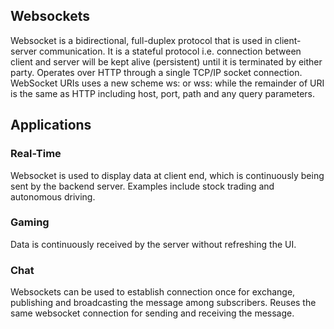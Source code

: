 ## Websockets

Websocket is a bidirectional, full-duplex protocol that is used in client-server communication. It is a stateful protocol i.e. connection between client and server will be kept alive (persistent) until it is terminated by either party. Operates over HTTP through a single TCP/IP socket connection. WebSocket URIs uses a new scheme ws: or wss: while the remainder of URI is the same as HTTP including host, port, path and any query parameters.

## Applications

### Real-Time

Websocket is used to display data at client end, which is continuously being sent by the backend server. Examples include stock trading and autonomous driving.

### Gaming

Data is continuously received by the server without refreshing the UI.

### Chat

Websockets can be used to establish connection once for exchange, publishing and broadcasting the message among subscribers. Reuses the same websocket connection for sending and receiving the message.

